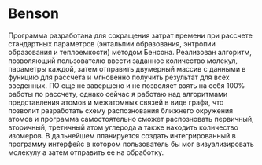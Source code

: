 # Benson

Программа разработана для сокращения затрат времени при рассчете стандартных параметров (энтальпии образования, энтропии образования и теплоемкости) методом Бенсона.
Реализован алгоритм, позволяющий пользователю ввести заданное количество молекул, параметры каждой, затем отправить двумерный массив с данными в функцию для рассчета и мгновенно получить результат для всех введенных.
ПО еще не завершено и не позволяет взять на себя 100% работы по рассчету, однако сейчас я работаю над алгоритмами представления атомов и межатомных связей в виде графа, что позволит разработать схему распознования ближнего окружения атомов и программа самостоятельно сможет распозновать первичный, вторичный, третичный атом углерода а также находить количество изомеров.
В дальнейшем планируется создать интегрированный в программу интерфейс в котором пользователь бы мог визуализировать молекулу а затем отправить ее на обработку.
